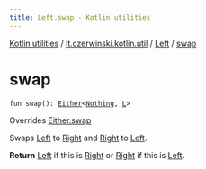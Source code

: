 ```yaml
---
title: Left.swap - Kotlin utilities
---
```


[Kotlin utilities](../../index.html) / [it.czerwinski.kotlin.util](../index.html) / [Left](index.html) / [swap](./swap.html)

# swap

`fun swap(): `[`Either`](../-either/index.html)`<`[`Nothing`](https://kotlinlang.org/api/latest/jvm/stdlib/kotlin/-nothing/index.html)`, `[`L`](index.html#L)`>`

Overrides [Either.swap](../-either/swap.html)

Swaps [Left](index.html) to [Right](../-right/index.html) and [Right](../-right/index.html) to [Left](index.html).

**Return**
[Left](index.html) if this is [Right](../-right/index.html) or [Right](../-right/index.html) if this is [Left](index.html).

